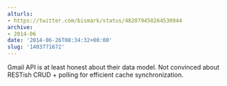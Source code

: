 ```yaml
---
alturls:
- https://twitter.com/bismark/status/482079450264530944
archive:
- 2014-06
date: '2014-06-26T08:34:32+00:00'
slug: '1403771672'
---
```


Gmail API is at least honest about their data model. Not convinced about RESTish CRUD + polling for efficient cache synchronization.

